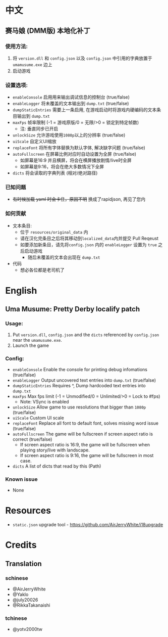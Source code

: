 # 中文
## 赛马娘 (DMM版) 本地化补丁

### 使用方法:
1. 将 `version.dll` 和 `config.json` 以及 `config.json` 中引用的字典放置于 `umamusume.exe` 边上
2. 启动游戏

### 设置选项:
- `enableConsole` 启用用来输出调试信息的控制台 (true/false)
- `enableLogger` 将未覆盖的文本输出到 `dump.txt` (true/false)
- `dumpStaticEntries` 需要上一条启用, 在游戏启动时将游戏内硬编码的文本条目输出到 `dump.txt`
- `maxFps` 帧率限制 (-1 = 游戏原版/0 = 无限/>0 = 锁定到特定帧数)
    - 注: 垂直同步已开启
- `unlockSize` 允许游戏使用`1080p`以上的分辨率 (true/false)
- `uiScale` 自定义UI缩放
- `replaceFont` 将所有字体替换为默认字体, 解决缺字问题 (true/false)
- `autoFullscreen` 在屏幕比例对应时自动设置为全屏 (true/false)
    - 如屏幕是16:9 并且横屏，将会在横屏播放剧情/live时全屏
    - 如屏幕是9:16，将会在绝大多数情况下全屏
- `dicts` 将会读取的字典列表 (相对/绝对路径)

### 已知问题
- ~~有时候加载 yaml 时会卡住，原因不明~~ 换成了rapidjson, 再见了您内

### 如何贡献
 - 文本条目: 
    - 位于 `resources/original_data` 内
    - 请在汉化完条目之后将其移动到`localized_data`内并提交 Pull Reqeust
    - 如要添加新条目，请先将`config.json` 内的 `enableLogger` 设置为 `true` 之后启动游戏
        - 随后未覆盖的文本会出现在 `dump.txt`
 - 代码
    - 想必各位都是老司机了

# English
## Uma Musume: Pretty Derby localify patch

### Usage:
1. Put `version.dll`, `config.json` and the `dicts` referenced by `config.json` near the `umamusume.exe`.
2. Launch the game

### Config:
- `enableConsole` Enable the console for printing debug infomations (true/false)
- `enableLogger` Output uncovered text entries into `dump.txt` (true/false)
- `dumpStaticEntries` Requires ^, Dump hardcoded text entries into `dump.txt`
- `maxFps` Max fps limit (-1 = Unmodified/0 = Unlimited/>0 = Lock to #fps)
    - Note: VSync is enabled
- `unlockSize` Allow game to use resolutions that bigger than `1080p` (true/false)
- `uiScale` Custom UI scale
- `replaceFont` Replace all font to default font, solves missing word issue (true/false)
- `autoFullscreen` The game will be fullscreen if screen aspect ratio is correct (true/false)
    - If screen aspect ratio is 16:9, the game will be fullscreen when playing story/live with landscape.
    - If screen aspect ratio is 9:16, the game will be fullscreen in most case.
- `dicts` A list of dicts that read by this (Path)

### Known issue
- None

# Resources
- `static.json` upgrade tool - https://github.com/AirJerryWhite/i18upgrade

# Credits
## Translation
### schinese
- @AirJerryWhite
- @Yaklo
- @july20026
- @RikkaTakanaishi
### tchinese
- @yotv2000tw
